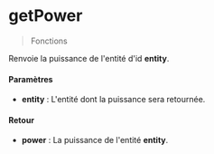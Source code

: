 # getPower
> Fonctions

Renvoie la puissance de l'entité d'id **entity**.

#### Paramètres

- **entity** : L'entité dont la puissance sera retournée.

#### Retour

- **power** : La puissance de l'entité **entity**.

